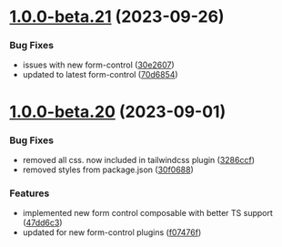 # [1.0.0-beta.21](https://github.com/vue-interface/input-field/compare/v1.0.0-beta.20...v1.0.0-beta.21) (2023-09-26)


### Bug Fixes

* issues with new form-control ([30e2607](https://github.com/vue-interface/input-field/commit/30e2607b850db696893fd28ac04a9b7f2ee114c8))
* updated to latest form-control ([70d6854](https://github.com/vue-interface/input-field/commit/70d68544d4efc2a238faca020440b303e608ecb2))

# [1.0.0-beta.20](https://github.com/vue-interface/input-field/compare/v1.0.0-beta.19...v1.0.0-beta.20) (2023-09-01)


### Bug Fixes

* removed all css. now included in tailwindcss plugin ([3286ccf](https://github.com/vue-interface/input-field/commit/3286ccfbe44ce7c2fbaf7741cc52c34674310c20))
* removed styles from package.json ([30f0688](https://github.com/vue-interface/input-field/commit/30f068831a3c82623390609e97d63804eae78ce1))


### Features

* implemented new form control composable with better TS support ([47dd6c3](https://github.com/vue-interface/input-field/commit/47dd6c3f83a2e4cadf2757bd63512f8b11e736f9))
* updated for new form-control plugins ([f07476f](https://github.com/vue-interface/input-field/commit/f07476fa4f42dee70c075bc9f2865c002809c8ff))
